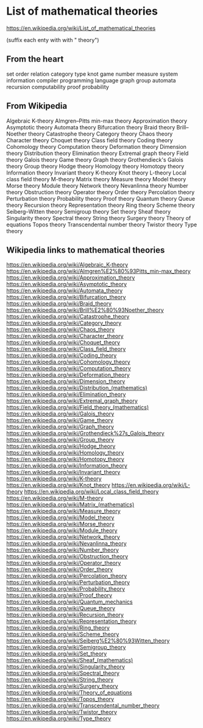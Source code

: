 # List of mathematical theories

https://en.wikipedia.org/wiki/List_of_mathematical_theories

(suffix each enty with with " theory")

## From the heart

set
order
relation
category
type
knot
game
number
measure
system
information
compiler
programming language
graph
group
automata
recursion
computability
proof
probability



## From Wikipedia

Algebraic K-theory
Almgren–Pitts min-max theory
Approximation theory
Asymptotic theory
Automata theory
Bifurcation theory
Braid theory
Brill–Noether theory
Catastrophe theory
Category theory
Chaos theory
Character theory
Choquet theory
Class field theory
Coding theory
Cohomology theory
Computation theory
Deformation theory
Dimension theory
Distribution theory
Elimination theory
Extremal graph theory
Field theory
Galois theory
Game theory
Graph theory
Grothendieck's Galois theory
Group theory
Hodge theory
Homology theory
Homotopy theory
Information theory
Invariant theory
K-theory
Knot theory
L-theory
Local class field theory
M-theory
Matrix theory
Measure theory
Model theory
Morse theory
Module theory
Network theory
Nevanlinna theory
Number theory
Obstruction theory
Operator theory
Order theory
Percolation theory
Perturbation theory
Probability theory
Proof theory
Quantum theory
Queue theory
Recursion theory
Representation theory
Ring theory
Scheme theory
Seiberg–Witten theory
Semigroup theory
Set theory
Sheaf theory
Singularity theory
Spectral theory
String theory
Surgery theory
Theory of equations
Topos theory
Transcendental number theory
Twistor theory
Type theory


## Wikipedia links to mathematical theories

https://en.wikipedia.org/wiki/Algebraic_K-theory
https://en.wikipedia.org/wiki/Almgren%E2%80%93Pitts_min-max_theory
https://en.wikipedia.org/wiki/Approximation_theory
https://en.wikipedia.org/wiki/Asymptotic_theory
https://en.wikipedia.org/wiki/Automata_theory
https://en.wikipedia.org/wiki/Bifurcation_theory
https://en.wikipedia.org/wiki/Braid_theory
https://en.wikipedia.org/wiki/Brill%E2%80%93Noether_theory
https://en.wikipedia.org/wiki/Catastrophe_theory
https://en.wikipedia.org/wiki/Category_theory
https://en.wikipedia.org/wiki/Chaos_theory
https://en.wikipedia.org/wiki/Character_theory
https://en.wikipedia.org/wiki/Choquet_theory
https://en.wikipedia.org/wiki/Class_field_theory
https://en.wikipedia.org/wiki/Coding_theory
https://en.wikipedia.org/wiki/Cohomology_theory
https://en.wikipedia.org/wiki/Computation_theory
https://en.wikipedia.org/wiki/Deformation_theory
https://en.wikipedia.org/wiki/Dimension_theory
https://en.wikipedia.org/wiki/Distribution_(mathematics)
https://en.wikipedia.org/wiki/Elimination_theory
https://en.wikipedia.org/wiki/Extremal_graph_theory
https://en.wikipedia.org/wiki/Field_theory_(mathematics)
https://en.wikipedia.org/wiki/Galois_theory
https://en.wikipedia.org/wiki/Game_theory
https://en.wikipedia.org/wiki/Graph_theory
https://en.wikipedia.org/wiki/Grothendieck%27s_Galois_theory
https://en.wikipedia.org/wiki/Group_theory
https://en.wikipedia.org/wiki/Hodge_theory
https://en.wikipedia.org/wiki/Homology_theory
https://en.wikipedia.org/wiki/Homotopy_theory
https://en.wikipedia.org/wiki/Information_theory
https://en.wikipedia.org/wiki/Invariant_theory
https://en.wikipedia.org/wiki/K-theory
https://en.wikipedia.org/wiki/Knot_theory
https://en.wikipedia.org/wiki/L-theory
https://en.wikipedia.org/wiki/Local_class_field_theory
https://en.wikipedia.org/wiki/M-theory
https://en.wikipedia.org/wiki/Matrix_(mathematics)
https://en.wikipedia.org/wiki/Measure_theory
https://en.wikipedia.org/wiki/Model_theory
https://en.wikipedia.org/wiki/Morse_theory
https://en.wikipedia.org/wiki/Module_theory
https://en.wikipedia.org/wiki/Network_theory
https://en.wikipedia.org/wiki/Nevanlinna_theory
https://en.wikipedia.org/wiki/Number_theory
https://en.wikipedia.org/wiki/Obstruction_theory
https://en.wikipedia.org/wiki/Operator_theory
https://en.wikipedia.org/wiki/Order_theory
https://en.wikipedia.org/wiki/Percolation_theory
https://en.wikipedia.org/wiki/Perturbation_theory
https://en.wikipedia.org/wiki/Probability_theory
https://en.wikipedia.org/wiki/Proof_theory
https://en.wikipedia.org/wiki/Quantum_mechanics
https://en.wikipedia.org/wiki/Queue_theory
https://en.wikipedia.org/wiki/Recursion_theory
https://en.wikipedia.org/wiki/Representation_theory
https://en.wikipedia.org/wiki/Ring_theory
https://en.wikipedia.org/wiki/Scheme_theory
https://en.wikipedia.org/wiki/Seiberg%E2%80%93Witten_theory
https://en.wikipedia.org/wiki/Semigroup_theory
https://en.wikipedia.org/wiki/Set_theory
https://en.wikipedia.org/wiki/Sheaf_(mathematics)
https://en.wikipedia.org/wiki/Singularity_theory
https://en.wikipedia.org/wiki/Spectral_theory
https://en.wikipedia.org/wiki/String_theory
https://en.wikipedia.org/wiki/Surgery_theory
https://en.wikipedia.org/wiki/Theory_of_equations
https://en.wikipedia.org/wiki/Topos_theory
https://en.wikipedia.org/wiki/Transcendental_number_theory
https://en.wikipedia.org/wiki/Twistor_theory
https://en.wikipedia.org/wiki/Type_theory

